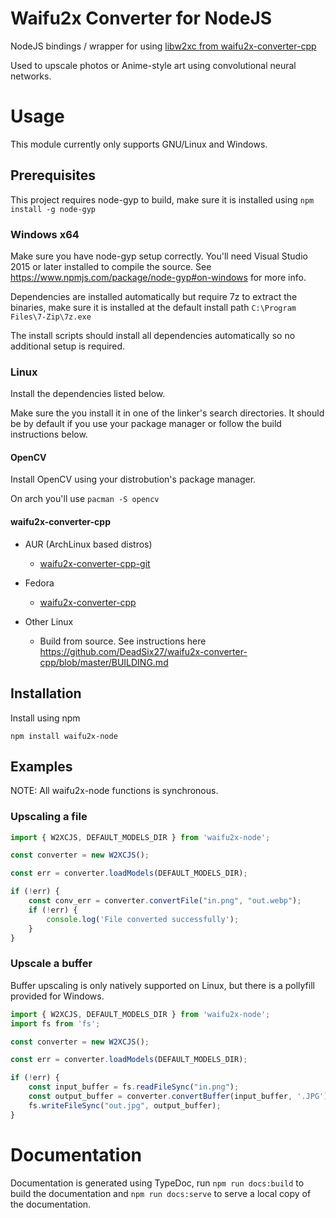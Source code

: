 # Waifu2x Converter for NodeJS

NodeJS bindings / wrapper for using [libw2xc from waifu2x-converter-cpp](https://github.com/DeadSix27/waifu2x-converter-cpp)

Used to upscale photos or Anime-style art using convolutional neural networks.

# Usage

This module currently only supports GNU/Linux and Windows.

## Prerequisites

This project requires node-gyp to build, make sure it is installed using ```npm install -g node-gyp```

### Windows x64

Make sure you have node-gyp setup correctly. You'll need Visual Studio 2015 or later installed to compile the source. See https://www.npmjs.com/package/node-gyp#on-windows for more info.

Dependencies are installed automatically but require 7z to extract the binaries, make sure it is installed at the default install path `C:\Program Files\7-Zip\7z.exe`

The install scripts should install all dependencies automatically so no additional setup is required.

### Linux

Install the dependencies listed below.

Make sure the you install it in one of the linker's search directories. It should be by default if you use your package manager or follow the build instructions below.

#### OpenCV

Install OpenCV using your distrobution's package manager.

On arch you'll use ```pacman -S opencv```

#### waifu2x-converter-cpp

- AUR (ArchLinux based distros)
    - [waifu2x-converter-cpp-git](https://aur.archlinux.org/packages/waifu2x-converter-cpp-git/)

- Fedora
    - [waifu2x-converter-cpp](https://apps.fedoraproject.org/packages/waifu2x-converter-cpp)

- Other Linux
    - Build from source. See instructions here https://github.com/DeadSix27/waifu2x-converter-cpp/blob/master/BUILDING.md

## Installation

Install using npm
```
npm install waifu2x-node
```

## Examples

NOTE: All waifu2x-node functions is synchronous.

### Upscaling a file

```typescript
import { W2XCJS, DEFAULT_MODELS_DIR } from 'waifu2x-node';

const converter = new W2XCJS();

const err = converter.loadModels(DEFAULT_MODELS_DIR);

if (!err) {
    const conv_err = converter.convertFile("in.png", "out.webp");
    if (!err) {
        console.log('File converted successfully');
    }
}
```

### Upscale a buffer

Buffer upscaling is only natively supported on Linux, but there is a pollyfill provided for Windows.

```typescript
import { W2XCJS, DEFAULT_MODELS_DIR } from 'waifu2x-node';
import fs from 'fs';

const converter = new W2XCJS();

const err = converter.loadModels(DEFAULT_MODELS_DIR);

if (!err) {
    const input_buffer = fs.readFileSync("in.png");
    const output_buffer = converter.convertBuffer(input_buffer, '.JPG'); // second parameter is the file extension to encode to.
    fs.writeFileSync("out.jpg", output_buffer);
}
```

# Documentation

Documentation is generated using TypeDoc, run `npm run docs:build` to build the documentation and `npm run docs:serve` to serve a local copy of the documentation.